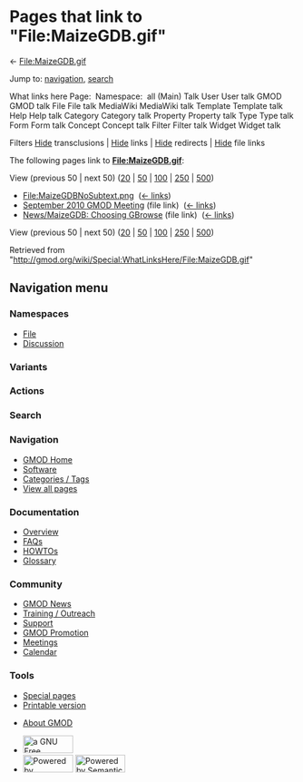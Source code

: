 <div id="mw-page-base" class="noprint">

</div>

<div id="mw-head-base" class="noprint">

</div>

<div id="content" class="mw-body" role="main">

<span id="top"></span>

<div id="mw-js-message" style="display:none;">

</div>



# <span dir="auto">Pages that link to "File:MaizeGDB.gif"</span>

<div id="bodyContent">

<div id="contentSub">

← [File:MaizeGDB.gif](/wiki/File:MaizeGDB.gif "File:MaizeGDB.gif")

</div>

<div id="jump-to-nav" class="mw-jump">

Jump to: [navigation](#mw-navigation), [search](#p-search)

</div>

<div id="mw-content-text">

What links here Page:  Namespace:  all (Main) Talk User User talk GMOD
GMOD talk File File talk MediaWiki MediaWiki talk Template Template talk
Help Help talk Category Category talk Property Property talk Type Type
talk Form Form talk Concept Concept talk Filter Filter talk Widget
Widget talk

Filters
[Hide](/mediawiki/index.php?title=Special:WhatLinksHere/File:MaizeGDB.gif&hidetrans=1 "Special:WhatLinksHere/File:MaizeGDB.gif")
transclusions \|
[Hide](/mediawiki/index.php?title=Special:WhatLinksHere/File:MaizeGDB.gif&hidelinks=1 "Special:WhatLinksHere/File:MaizeGDB.gif")
links \|
[Hide](/mediawiki/index.php?title=Special:WhatLinksHere/File:MaizeGDB.gif&hideredirs=1 "Special:WhatLinksHere/File:MaizeGDB.gif")
redirects \|
[Hide](/mediawiki/index.php?title=Special:WhatLinksHere/File:MaizeGDB.gif&hideimages=1 "Special:WhatLinksHere/File:MaizeGDB.gif")
file links

The following pages link to
**[File:MaizeGDB.gif](/wiki/File:MaizeGDB.gif "File:MaizeGDB.gif")**:

View (previous 50 \| next 50)
([20](/mediawiki/index.php?title=Special:WhatLinksHere/File:MaizeGDB.gif&limit=20 "Special:WhatLinksHere/File:MaizeGDB.gif")
\|
[50](/mediawiki/index.php?title=Special:WhatLinksHere/File:MaizeGDB.gif&limit=50 "Special:WhatLinksHere/File:MaizeGDB.gif")
\|
[100](/mediawiki/index.php?title=Special:WhatLinksHere/File:MaizeGDB.gif&limit=100 "Special:WhatLinksHere/File:MaizeGDB.gif")
\|
[250](/mediawiki/index.php?title=Special:WhatLinksHere/File:MaizeGDB.gif&limit=250 "Special:WhatLinksHere/File:MaizeGDB.gif")
\|
[500](/mediawiki/index.php?title=Special:WhatLinksHere/File:MaizeGDB.gif&limit=500 "Special:WhatLinksHere/File:MaizeGDB.gif"))

- [File:MaizeGDBNoSubtext.png](/wiki/File:MaizeGDBNoSubtext.png "File:MaizeGDBNoSubtext.png")
  ‎ <span class="mw-whatlinkshere-tools">([←
  links](/mediawiki/index.php?title=Special:WhatLinksHere&target=File%3AMaizeGDBNoSubtext.png "Special:WhatLinksHere"))</span>
- [September 2010 GMOD
  Meeting](/wiki/September_2010_GMOD_Meeting "September 2010 GMOD Meeting")
  (file link) ‎ <span class="mw-whatlinkshere-tools">([←
  links](/mediawiki/index.php?title=Special:WhatLinksHere&target=September+2010+GMOD+Meeting "Special:WhatLinksHere"))</span>
- [News/MaizeGDB: Choosing
  GBrowse](/wiki/News/MaizeGDB:_Choosing_GBrowse "News/MaizeGDB: Choosing GBrowse")
  (file link) ‎ <span class="mw-whatlinkshere-tools">([←
  links](/mediawiki/index.php?title=Special:WhatLinksHere&target=News%2FMaizeGDB%3A+Choosing+GBrowse "Special:WhatLinksHere"))</span>

View (previous 50 \| next 50)
([20](/mediawiki/index.php?title=Special:WhatLinksHere/File:MaizeGDB.gif&limit=20 "Special:WhatLinksHere/File:MaizeGDB.gif")
\|
[50](/mediawiki/index.php?title=Special:WhatLinksHere/File:MaizeGDB.gif&limit=50 "Special:WhatLinksHere/File:MaizeGDB.gif")
\|
[100](/mediawiki/index.php?title=Special:WhatLinksHere/File:MaizeGDB.gif&limit=100 "Special:WhatLinksHere/File:MaizeGDB.gif")
\|
[250](/mediawiki/index.php?title=Special:WhatLinksHere/File:MaizeGDB.gif&limit=250 "Special:WhatLinksHere/File:MaizeGDB.gif")
\|
[500](/mediawiki/index.php?title=Special:WhatLinksHere/File:MaizeGDB.gif&limit=500 "Special:WhatLinksHere/File:MaizeGDB.gif"))

</div>

<div class="printfooter">

Retrieved from
"<http://gmod.org/wiki/Special:WhatLinksHere/File:MaizeGDB.gif>"

</div>

<div id="catlinks" class="catlinks catlinks-allhidden">

</div>

<div class="visualClear">

</div>

</div>

</div>

<div id="mw-navigation">

## Navigation menu

<div id="mw-head">



<div id="left-navigation">

<div id="p-namespaces" class="vectorTabs" role="navigation"
aria-labelledby="p-namespaces-label">

### Namespaces

- <span id="ca-nstab-image"><a href="/wiki/File:MaizeGDB.gif" accesskey="c"
  title="View the file page [c]">File</a></span>
- <span id="ca-talk"><a
  href="/mediawiki/index.php?title=File_talk:MaizeGDB.gif&amp;action=edit&amp;redlink=1"
  accesskey="t"
  title="Discussion about the content page [t]">Discussion</a></span>

</div>

<div id="p-variants" class="vectorMenu emptyPortlet" role="navigation"
aria-labelledby="p-variants-label">

### 

### Variants[](#)

<div class="menu">

</div>

</div>

</div>

<div id="right-navigation">



<div id="p-cactions" class="vectorMenu emptyPortlet" role="navigation"
aria-labelledby="p-cactions-label">

### Actions[](#)

<div class="menu">

</div>

</div>

<div id="p-search" role="search">

### Search

<div id="simpleSearch">

</div>

</div>

</div>

</div>

<div id="mw-panel">

<div id="p-logo" role="banner">

<a href="/wiki/Main_Page"
style="background-image: url(http://gmod.org/images/GMOD-cogs.png);"
title="Visit the main page"></a>

</div>

<div id="p-Navigation" class="portal" role="navigation"
aria-labelledby="p-Navigation-label">

### Navigation

<div class="body">

- <span id="n-GMOD-Home">[GMOD Home](/wiki/Main_Page)</span>
- <span id="n-Software">[Software](/wiki/GMOD_Components)</span>
- <span id="n-Categories-.2F-Tags">[Categories /
  Tags](/wiki/Categories)</span>
- <span id="n-View-all-pages">[View all
  pages](/wiki/Special:AllPages)</span>

</div>

</div>

<div id="p-Documentation" class="portal" role="navigation"
aria-labelledby="p-Documentation-label">

### Documentation

<div class="body">

- <span id="n-Overview">[Overview](/wiki/Overview)</span>
- <span id="n-FAQs">[FAQs](/wiki/Category:FAQ)</span>
- <span id="n-HOWTOs">[HOWTOs](/wiki/Category:HOWTO)</span>
- <span id="n-Glossary">[Glossary](/wiki/Glossary)</span>

</div>

</div>

<div id="p-Community" class="portal" role="navigation"
aria-labelledby="p-Community-label">

### Community

<div class="body">

- <span id="n-GMOD-News">[GMOD News](/wiki/GMOD_News)</span>
- <span id="n-Training-.2F-Outreach">[Training /
  Outreach](/wiki/Training_and_Outreach)</span>
- <span id="n-Support">[Support](/wiki/Support)</span>
- <span id="n-GMOD-Promotion">[GMOD
  Promotion](/wiki/GMOD_Promotion)</span>
- <span id="n-Meetings">[Meetings](/wiki/Meetings)</span>
- <span id="n-Calendar">[Calendar](/wiki/Calendar)</span>

</div>

</div>

<div id="p-tb" class="portal" role="navigation"
aria-labelledby="p-tb-label">

### Tools

<div class="body">

- <span id="t-specialpages"><a href="/wiki/Special:SpecialPages" accesskey="q"
  title="A list of all special pages [q]">Special pages</a></span>
- <span id="t-print"><a
  href="/mediawiki/index.php?title=Special:WhatLinksHere/File:MaizeGDB.gif&amp;printable=yes"
  rel="alternate" accesskey="p"
  title="Printable version of this page [p]">Printable version</a></span>

</div>

</div>

</div>

</div>

<div id="footer" role="contentinfo">

- <span id="footer-places-about">[About
  GMOD](/wiki/GMOD:About "GMOD:About")</span>

<!-- -->

- <span id="footer-copyrightico">[<img src="http://www.gnu.org/graphics/gfdl-logo-small.png" width="88"
  height="31" alt="a GNU Free Documentation License" />](http://www.gnu.org/licenses/fdl-1.3.html)</span>
- <span id="footer-poweredbyico">[<img src="/mediawiki/skins/common/images/poweredby_mediawiki_88x31.png"
  width="88" height="31" alt="Powered by MediaWiki" />](//www.mediawiki.org/)
  [<img
  src="/mediawiki/extensions/SemanticMediaWiki/includes/../resources/images/smw_button.png"
  width="88" height="31" alt="Powered by Semantic MediaWiki" />](https://www.semantic-mediawiki.org/wiki/Semantic_MediaWiki)</span>

<div style="clear:both">

</div>

</div>
